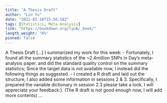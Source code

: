 ```yaml
---
title: "A Thesis Draft"
author: "Lin Yu"
date: "2021-02-18T15:56:18Z"
tags: [Statistics, Meta-Analysis]
link: "https://bookdown.org/lyu6/_book/"
length_weight: "6%"
pinned: false
---
```


A Thesis Draft [...] I summarized my work for this week: - Fortunately, I found all the summary statistics of the ~2.4million SNPs in Day’s meta-analysis paper. and did the standard quality control on the summary statistics; Since the target data is not available now, I instead did the following things as suggested. - I created a R draft and laid out the structure, I also added some information in sessions 2 & 3. Specifically, I prepared the variable dictionary in session 2.3 please take a look. I will appreciate your feedback:). (The R draft is not good enough now, I will add more contents) ...

